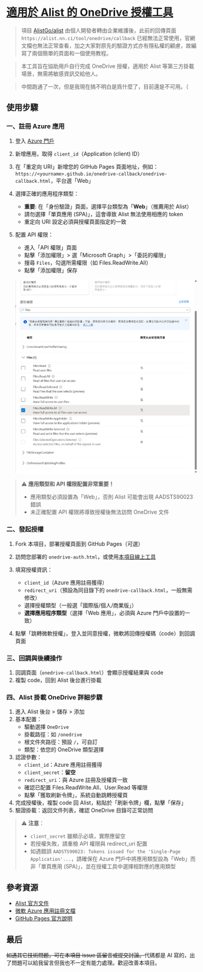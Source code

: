 # [適用於 Alist 的 OneDrive 授權工具](https://github.com/Moranjianghe/onedrive-callback)

>項目 [AlistGo/alist](https://github.com/AlistGo/alist) 由個人開發者轉由企業維護後，此前的回傳頁面 `https://alist.nn.ci/tool/onedrive/callback` 已經無法正常使用，官網文檔也無法正常查看，加之大家對原先的驗證方式亦有隱私權的顧慮，故編寫了兩個簡單的頁面和一個使用教程。

>本工具旨在協助用戶自行完成 OneDrive 授權，適用於 Alist 等第三方掛載場景，無需將敏感資訊交給他人。

>中間跑通了一次，但是我現在搞不明白是爲什麼了，目前還是不可用。（

## 使用步驟

### 一、註冊 Azure 應用

1. 登入 [Azure 門戶](https://portal.azure.com/)
2. 新增應用，取得 `client_id`（Application (client) ID）
3. 在「重定向 URI」新增您的 GitHub Pages 頁面地址，例如：
   `https://<yourname>.github.io/onedrive-callback/onedrive-callback.html`，平台選「Web」
4. 選擇正確的應用程序類型：
   - **重要**: 在「身份驗證」頁面，選擇平台類型為「**Web**」（推薦用於 Alist）
   - 請勿選擇「單頁應用 (SPA)」，這會導致 Alist 無法使用相應的 token
   - 重定向 URI 設定必須與授權頁面指定的一致

5. 配置 API 權限：
   - 進入「API 權限」頁面
   - 點擊「添加權限」> 選「Microsoft Graph」>「委託的權限」
   - 搜尋 `Files`，勾選所需權限（如 Files.ReadWrite.All）
   - 點擊「添加權限」保存

   ![Azure應用註冊界面示例](img/pbtqwogj.3hx.png)

> ⚠️ **應用類型和 API 權限配置非常重要！**
> - 應用類型必須設置為「Web」，否則 Alist 可能會出現 AADSTS90023 錯誤
> - 未正確配置 API 權限將導致授權後無法訪問 OneDrive 文件

### 二、發起授權

1. Fork 本項目，部署授權頁面到 GitHub Pages（可選）

2. 訪問您部署的 `onedrive-auth.html`，或使用[本項目線上工具](https://moranjianghe.github.io/onedrive-callback/onedrive-auth.html)

3. 填寫授權資訊：
   - `client_id`（Azure 應用註冊獲得）
   - `redirect_uri`（預設為同目錄下的 `onedrive-callback.html`，一般無需修改）
   - 選擇授權類型（一般選「國際版/個人/商業版」）
   - **選擇應用程序類型**（選擇「Web 應用」，必須與 Azure 門戶中設置的一致）

4. 點擊「跳轉微軟授權」，登入並同意授權，微軟將回傳授權碼（code）到回調頁面

### 三、回調與後續操作

1. 回調頁面（`onedrive-callback.html`）會顯示授權結果與 code
2. 複製 code，回到 Alist 後台進行掛載

### 四、Alist 掛載 OneDrive 詳細步驟

1. 進入 Alist 後台 > 儲存 > 添加
2. 基本配置：
   - 驅動選擇 `OneDrive`
   - 掛載路徑：如 `/onedrive`
   - 根文件夾路徑：預設 `/`，可自訂
   - 類型：依您的 OneDrive 類型選擇
3. 認證參數：
   - `client_id`：Azure 應用註冊獲得
   - `client_secret`：**留空**
   - `redirect_uri`：與 Azure 註冊及授權頁一致
   - 確認已配置 Files.ReadWrite.All、User.Read 等權限
   - 點擊「獲取刷新令牌」，系統自動跳轉授權頁
4. 完成授權後，複製 code 回 Alist，粘貼於「刷新令牌」欄，點擊「保存」
5. 驗證掛載：返回文件列表，確認 OneDrive 目錄可正常訪問

> ⚠️ **注意**：
>
> - `client_secret` 雖顯示必填，實際應留空
> - 若授權失敗，請重檢 API 權限與 redirect_uri 配置
> - 如遇錯誤 `AADSTS90023: Tokens issued for the 'Single-Page Application'...`，請確保在 Azure 門戶中將應用類型設為「Web」而非「單頁應用 (SPA)」，並在授權工具中選擇相對應的應用類型

## 參考資源

- [Alist 官方文件](https://github.com/AlistGo/docs/blob/main/docs/zh/guide/drivers/onedrive.md)
- [微軟 Azure 應用註冊文檔](https://learn.microsoft.com/zh-cn/azure/active-directory/develop/quickstart-register-app)
- [GitHub Pages 官方說明](https://pages.github.com/)

## 最后

<del>如遇其它技術問題，可在本項目 issue 區留言或提交討論。</del>代碼都是 AI 寫的，出了問題可以給我留言但我也不一定有能力處理。歡迎改善本項目。
